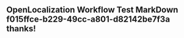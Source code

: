 <properties
ms.topic="hero-topic"
ms.test1="hero-topic"
ms.test2="test"/>


## OpenLocalization Workflow Test MarkDown f015ffce-b229-49cc-a801-d82142be7f3a thanks!



<!--HONumber=Jul16_HO2-->


